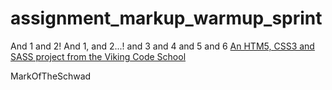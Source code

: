assignment_markup_warmup_sprint
===============================

And 1 and 2!  And 1, and 2...! and 3 and 4 and 5 and 6
[An HTM5, CSS3 and SASS project from the Viking Code School](http://www.vikingcodeschool.com)

MarkOfTheSchwad
